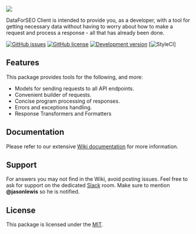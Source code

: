 ![](https://image-store.slidesharecdn.com/01de2865-8522-4b09-bcfe-6edc4af50049-original.png)

DataForSEO Client is intended to provide you, as a developer, with a tool for getting necessary data without having to worry about how to make a request and process a response - all that has already been done.

[![GitHub issues](https://img.shields.io/github/issues/jovixv/dataforseo_client.svg)](https://github.com/jovixv/dataforseo_client/issues)
[![GitHub license](https://img.shields.io/github/license/jovixv/dataforseo_client.svg)](https://github.com/jovixv/dataforseo_client)
[![Development version](https://img.shields.io/github/issues/jovixv/dataforseo_client.svg)](https://packagist.org/packages/jovixv/dataforseo_client)
[![StyleCI](https://github.styleci.io/repos/155680687/shield?branch=master)]

## Features

This package provides tools for the following, and more:

- Models for sending requests to all API endpoints.
- Convenient builder of requests.
- Concise program processing of responses.
- Errors and exceptions handling.
- Response Transformers and Formatters

## Documentation

Please refer to our extensive [Wiki documentation](https://github.com/dataforseo_client/api/wiki) for more information.

## Support

For answers you may not find in the Wiki, avoid posting issues. Feel free to ask for support on the dedicated [Slack](https://larachat.slack.com/messages/api/) room. Make sure to mention **@jasonlewis** so he is notified.

## License

This package is licensed under the [MIT](http://opensource.org/licenses/MIT).
